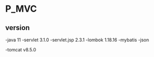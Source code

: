 # P_MVC
## version
-java 11
-servlet 3.1.0
-servlet.jsp 2.3.1
-lombok 1.18.16
-mybatis
-json

-tomcat v8.5.0
